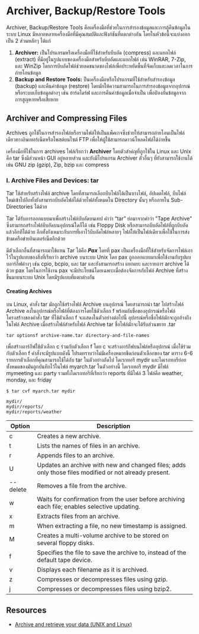# Archiver, Backup/Restore Tools

Archiver, Backup/Restore Tools คือเครื่องมือที่ช่วยในการสำรองข้อมูลและการกู้คืนข้อมูลในระบบ Linux
มีหลากหลายเครื่องมือที่มีคุณสมบัติและฟังก์ชันที่แตกต่างกัน โดยในหัวข้อนี้จะแบ่งออกเป็น 2 ส่วนหลักๆ ได้แก่

1. **Archiver:** เป็นโปรแกรมหรือเครื่องมือที่ใช้สำหรับบีบอัด (compress) และแยกไฟล์ (extract)
   ที่มีอยู่ในรูปแบบของเครื่องมือสำหรับบีบอัดและแยกไฟล์ เช่น WinRAR, 7-Zip, และ WinZip
   โดยการบีบอัดไฟล์ช่วยลดขนาดของไฟล์เพื่อประหยัดพื้นที่จัดเก็บและลดเวลาในการถ่ายโอนข้อมูล
2. **Backup and Restore Tools:** ป็นเครื่องมือหรือโปรแกรมที่ใช้สำหรับสำรองข้อมูล (backup) และคืนค่าข้อมูล (restore)
   โดยมักให้ความสามารถในการสำรองข้อมูลจากอุปกรณ์หรือระบบเก็บข้อมูลต่างๆ เช่น ฮาร์ดไดร์ฟ และการคืนค่าข้อมูลเมื่อจำเป็น
   เพื่อป้องกันข้อมูลจากการสูญหายหรือเสียหาย

## Archiver and Compressing Files

Archives
ถูกใช้ในการสำรองไฟล์หรือรวมไฟล์ให้เป็นแพ็คเกจซึ่งช่วยให้สามารถถ่ายโอนเป็นไฟล์เดียวทางอินเทอร์เน็ตหรือโพสต์บนไซต์ FTP
เพื่อให้ผู้ใช้สามารถดาวน์โหลดไฟล์ได้ง่ายขึ้น

เครื่องมือที่ใช้ในการ archives ไฟล์เรียกว่า **Archiver** โดยตัวสำคํญที่ถูกใช้ใน Linux และ Unix คือ tar ซึ่งมีส่วนหน้า
GUI อยู่หลายส่วน
และยังมีโปรแกรม Archiver ตัวอื่นๆ ที่ยังสามารถใช้งานได้เช่น GNU zip (gzip), Zip, bzip และ compress

### I. Archive Files and Devices: tar

Tar ใช้สำหรับสร้างไฟล์ archive โดยที่สามารถเลือกบีบไฟล์ได้เป็นบางไฟล์, อัปเดตไฟล์,
บีบไฟล์ใหม่เข้าไปอีกทั้งยังสามารถบีบอัดไฟล์ได้ด้วยไฟล์ทั้งหมดใน Directory นั้นๆ หรือภายใน Sub-Directories ได้ด้วย

Tar ได้รับการออกแบบมาเพื่อสร้างไฟล์บับอัดบนเทป คำว่า “tar” ย่อมาจากคำว่า "Tape Archive"
ซึ่งสามารถสร้างไฟล์บีบอัดบนอุปกรณ์ใดก็ได้ เช่น Floppy Disk หรือสามารถบีบอัดไฟล์ที่ถูกบีบอัดแล้วอีกทีได้ด้วย
อีกทั้งยังเหมาะกับการที่เอาไว้บีบอัดไฟล์หลายๆ ไฟล์ให้เป็นไฟล์เดียวเพื่อใช้ในการส่งข้ามเครือข่ายอินเตอร์เน็ตอีกด้วย

มีตัวเลือกอื่นที่สามารถมาใช้แทน Tar ได้คือ **_Pax_** โดยที่ pax
เป็นเครื่องมือที่ใช้สำหรับจัดการไฟล์เอาไว้ในรูปแบบของสิ่งที่เรียกว่า archive บนระบบ Unix โดย pax
ถูกออกแบบมาเพื่อใช้งานกับรูปแบบอาร์กีฟต่างๆ เช่น cpio, bcpio, และ tar และยังสามารถสร้าง แยกแยะ และรายการ archive ได้ด้วย
pax
โดยในการใช้งาน pax จะมีประโยชน์โดยเฉพาะเมื่อต้องจัดการกับไฟล์ Archive ที่สร้างขึ้นมาบนระบบ Unix โดยมีรูปแบบที่แตกต่างกัน

#### Creating Archives

บน Linux, คำสั่ง tar มักถูกใช้สร้างไฟล์ Archive บนอุปกรณ์ โดยสามารถนำ tar
ไปสร้างไฟล์ Archive ลงในอุปกรณ์หรือไฟล์ที่ต้องการโดยใช้ตัวเลือก f พร้อมกับชื่อของอุปกรณ์หรือไฟล์ โครงสร้างของคำสั่ง tar
ที่ใช้ตัวเลือก f จะแสดงในตัวอย่างต่อไปนี้ อุปกรณ์หรือชื่อไฟล์มักจะถูกอ้างถึงในไฟล์ Archive เมื่อสร้างไฟล์สำหรับไฟล์
Archive tar
ชื่อไฟล์มักจะได้รับส่วนขยาย .tar

```shell
tar optionsf archive-name.tar directory-and-file-names
```

เพื่อสร้างอาร์กีฟใช้ตัวเลือก c ร่วมกับตัวเลือก f โดย c จะสร้างอาร์กีฟบนไฟล์หรืออุปกรณ์ เมื่อใช้ร่วมกับตัวเลือก f
คำสั่งจะมีรูปแบบดังนี้ โปรดทราบว่าไม่มีเครื่องหมายขีดก่อนตัวเลือกของ tar ตาราง 6-6 รายการตัวเลือกที่คุณสามารถใช้ได้กับ
tar ในตัวอย่างถัดไป ไดเรกทอรี mydir และไดเรกทอรีย่อยทั้งหมดของมันถูกบันทึกไว้ในไฟล์ myarch.tar ในตัวอย่างนี้ ไดเรกทอรี
mydir มีไฟล์ mymeeting และ party รวมทั้งไดเรกทอรีที่เรียกว่า reports ที่มีไฟล์ 3 ไฟล์คือ weather, monday, และ friday

```shell
$ tar cvf myarch.tar mydir

mydir/
mydir/reports/
mydir/reports/weather
```

| Option   | Description                                                                                           |
|----------|-------------------------------------------------------------------------------------------------------|
| c        | Creates a new archive.                                                                                |
| t        | Lists the names of files in an archive.                                                               |
| r        | Appends files to an archive.                                                                          |
| U        | Updates an archive with new and changed files; adds only those files modified or not already present. |
| --delete | Removes a file from the archive.                                                                      |
| w        | Waits for confirmation from the user before archiving each file; enables selective updating.          |
| x        | Extracts files from an archive.                                                                       |
| m        | When extracting a file, no new timestamp is assigned.                                                 |
| M        | Creates a multi-volume archive to be stored on several floppy disks.                                  |
| f        | Specifies the file to save the archive to, instead of the default tape device.                        |
| v        | Displays each filename as it is archived.                                                             |
| z        | Compresses or decompresses files using gzip.                                                          |
| j        | Compresses or decompresses files using bzip2.                                                         |

## Resources

- [Archive and retrieve your data (UNIX and Linux)](https://www.ibm.com/docs/en/spectrum-protect/8.1.9?topic=clients-archive-retrieve-your-data-unix-linux)
